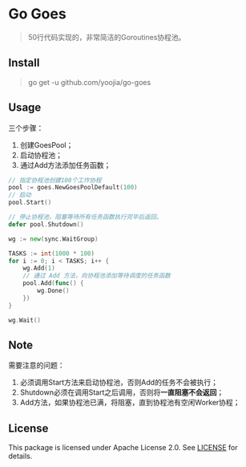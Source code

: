 # Go Goes

> 50行代码实现的，非常简洁的Goroutines协程池。

## Install

> go get -u github.com/yoojia/go-goes

## Usage

三个步骤：

1. 创建GoesPool；
2. 启动协程池；
3. 通过Add方法添加任务函数；

```go
// 指定协程池创建100个工作协程
pool := goes.NewGoesPoolDefault(100)
// 启动
pool.Start()

// 停止协程池，阻塞等待所有任务函数执行完毕后返回。
defer pool.Shutdown()

wg := new(sync.WaitGroup)

TASKS := int(1000 * 100)
for i := 0; i < TASKS; i++ {
    wg.Add(1)
    // 通过 Add 方法，向协程池添加等待调度的任务函数
    pool.Add(func() {
        wg.Done()
    })
}

wg.Wait()

```

## Note

需要注意的问题：

1. 必须调用Start方法来启动协程池，否则Add的任务不会被执行；
2. Shutdown必须在调用Start之后调用，否则将**一直阻塞不会返回**；
3. Add方法，如果协程池已满，将阻塞，直到协程池有空闲Worker协程；

## License

This package is licensed under Apache License 2.0. See [LICENSE](./LICENSE) for details.